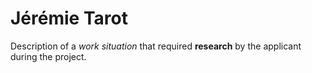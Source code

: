 # Jérémie Tarot

Description of a *work situation* that required **research** by the applicant during the project.
